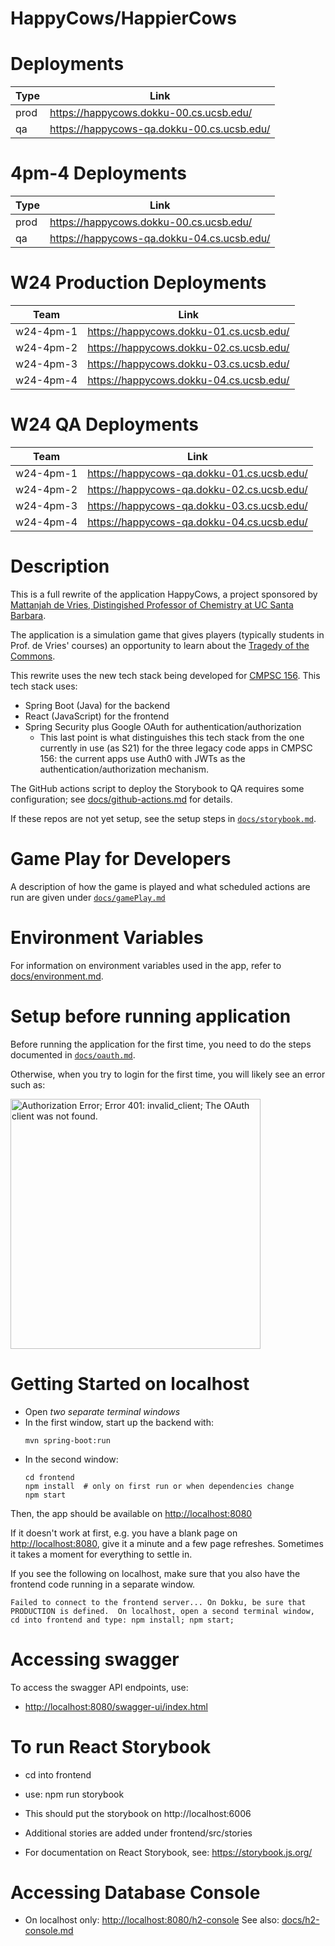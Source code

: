 # HappyCows/HappierCows

# Deployments

| Type | Link       | 
|------|------------|
| prod | <https://happycows.dokku-00.cs.ucsb.edu/>     | 
| qa   | <https://happycows-qa.dokku-00.cs.ucsb.edu/>  | 

# 4pm-4 Deployments

| Type | Link       | 
|------|------------|
| prod | <https://happycows.dokku-00.cs.ucsb.edu/>     | 
| qa   | <https://happycows-qa.dokku-04.cs.ucsb.edu/>  | 

# W24 Production Deployments


| Team | Link       | 
|------|------------|
| w24-4pm-1 | <https://happycows.dokku-01.cs.ucsb.edu/> | 
| w24-4pm-2 | <https://happycows.dokku-02.cs.ucsb.edu/>  | 
| w24-4pm-3 | <https://happycows.dokku-03.cs.ucsb.edu/>  | 
| w24-4pm-4 | <https://happycows.dokku-04.cs.ucsb.edu/>  | 

# W24 QA Deployments


| Team | Link       | 
|------|------------|
| w24-4pm-1 | <https://happycows-qa.dokku-01.cs.ucsb.edu/> | 
| w24-4pm-2 | <https://happycows-qa.dokku-02.cs.ucsb.edu/>  | 
| w24-4pm-3 | <https://happycows-qa.dokku-03.cs.ucsb.edu/>  | 
| w24-4pm-4 | <https://happycows-qa.dokku-04.cs.ucsb.edu/>  | 

# Description

This is a full rewrite of the application HappyCows, a project sponsored by [Mattanjah de Vries, Distingished Professor of Chemistry at UC Santa Barbara](https://www.chem.ucsb.edu/people/mattanjah-s-de-vries).


The application is a simulation game that gives players (typically students in Prof. de Vries' courses) an opportunity to learn about the [Tragedy of the Commons](https://en.wikipedia.org/wiki/Tragedy_of_the_commons).

This rewrite uses the new tech stack being developed for [CMPSC 156](https://ucsb-cs156.github.io).    This tech stack uses:
* Spring Boot (Java) for the backend
* React (JavaScript) for the frontend
* Spring Security plus Google OAuth for authentication/authorization
  - This last point is what distinguishes this tech stack from the one currently in use (as S21) for the three legacy code apps in
    CMPSC 156: the current apps use Auth0 with JWTs as the authentication/authorization mechanism.


The GitHub actions script to deploy the Storybook to QA requires some configuration; see [docs/github-actions.md](docs/github-actions.md) for details.

If these repos are not yet setup, see the setup steps in [`docs/storybook.md`](docs/storybook.md).

# Game Play for Developers

A description of how the game is played and what scheduled actions are run are given under [`docs/gamePlay.md`](docs/gamePlay.md)

# Environment Variables

For information on environment variables used in the app, refer to [docs/environment.md](docs/environment.md).

# Setup before running application

Before running the application for the first time,
you need to do the steps documented in [`docs/oauth.md`](docs/oauth.md).

Otherwise, when you try to login for the first time, you
will likely see an error such as:

<img src="https://user-images.githubusercontent.com/1119017/149858436-c9baa238-a4f7-4c52-b995-0ed8bee97487.png" alt="Authorization Error; Error 401: invalid_client; The OAuth client was not found." width="400"/>

# Getting Started on localhost

* Open *two separate terminal windows*  
* In the first window, start up the backend with:
  ```
  mvn spring-boot:run
  ```
* In the second window:
  ```
  cd frontend
  npm install  # only on first run or when dependencies change
  npm start
  ```

Then, the app should be available on <http://localhost:8080>

If it doesn't work at first, e.g. you have a blank page on  <http://localhost:8080>, give it a minute and a few page refreshes.  Sometimes it takes a moment for everything to settle in.

If you see the following on localhost, make sure that you also have the frontend code running in a separate window.

```
Failed to connect to the frontend server... On Dokku, be sure that PRODUCTION is defined.  On localhost, open a second terminal window, cd into frontend and type: npm install; npm start;
```

# Accessing swagger

To access the swagger API endpoints, use:

* <http://localhost:8080/swagger-ui/index.html>


# To run React Storybook

* cd into frontend
* use: npm run storybook
* This should put the storybook on http://localhost:6006
* Additional stories are added under frontend/src/stories

* For documentation on React Storybook, see: https://storybook.js.org/

# Accessing Database Console

* On localhost only: <http://localhost:8080/h2-console>  See also: [docs/h2-console.md](docs/h2-console.md)
